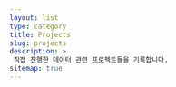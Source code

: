 ```yaml
---
layout: list
type: category
title: Projects
slug: projects
description: >
 직접 진행한 데이터 관련 프로젝트들을 기록합니다.
sitemap: true
---
```


